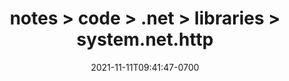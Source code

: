 ---
title: notes > code > .net > libraries > system.net.http
date: 2021-11-11T09:41:47-0700
draft: false
---